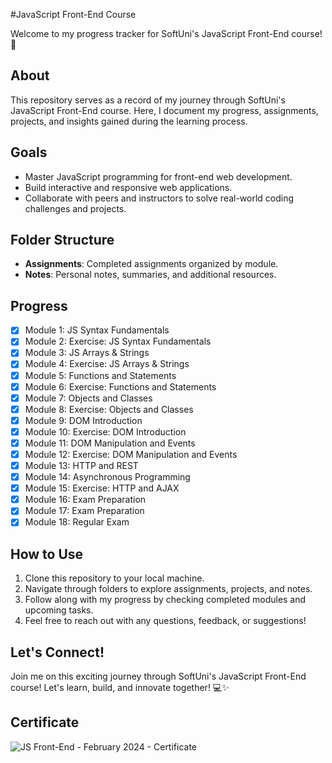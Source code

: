 #JavaScript Front-End Course

Welcome to my progress tracker for SoftUni's JavaScript Front-End course! 🌟

## About

This repository serves as a record of my journey through SoftUni's JavaScript Front-End course. Here, I document my progress, assignments, projects, and insights gained during the learning process.

## Goals

- Master JavaScript programming for front-end web development.
- Build interactive and responsive web applications.
- Collaborate with peers and instructors to solve real-world coding challenges and projects.

## Folder Structure

- **Assignments**: Completed assignments organized by module.
- **Notes**: Personal notes, summaries, and additional resources.

## Progress

- [x] Module 1: JS Syntax Fundamentals
- [x] Module 2: Exercise: JS Syntax Fundamentals
- [x] Module 3: JS Arrays & Strings
- [x] Module 4: Exercise: JS Arrays & Strings
- [x] Module 5: Functions and Statements
- [x] Module 6: Exercise: Functions and Statements
- [x] Module 7: Objects and Classes
- [x] Module 8: Exercise: Objects and Classes
- [x] Module 9: DOM Introduction
- [x] Module 10: Exercise: DOM Introduction
- [x] Module 11: DOM Manipulation and Events
- [x] Module 12: Exercise: DOM Manipulation and Events
- [x] Module 13: HTTP and REST
- [x] Module 14: Asynchronous Programming
- [x] Module 15: Exercise: HTTP and AJAX
- [x] Module 16: Exam Preparation
- [x] Module 17: Exam Preparation
- [x] Module 18: Regular Exam

## How to Use

1. Clone this repository to your local machine.
2. Navigate through folders to explore assignments, projects, and notes.
3. Follow along with my progress by checking completed modules and upcoming tasks.
4. Feel free to reach out with any questions, feedback, or suggestions!

## Let's Connect!

Join me on this exciting journey through SoftUni's JavaScript Front-End course! Let's learn, build, and innovate together! 💻✨

## Certificate

![JS Front-End - February 2024 - Certificate](https://github.com/Mart0GD/JavaScript-FrontEnd/assets/122825014/a25d19db-b7c8-41f1-8fa1-2236f791de5a)
